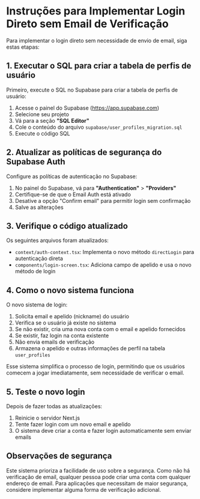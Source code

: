# Instruções para Implementar Login Direto sem Email de Verificação

Para implementar o login direto sem necessidade de envio de email, siga estas etapas:

## 1. Executar o SQL para criar a tabela de perfis de usuário

Primeiro, execute o SQL no Supabase para criar a tabela de perfis de usuário:

1. Acesse o painel do Supabase (https://app.supabase.com)
2. Selecione seu projeto
3. Vá para a seção **"SQL Editor"**
4. Cole o conteúdo do arquivo `supabase/user_profiles_migration.sql`
5. Execute o código SQL

## 2. Atualizar as políticas de segurança do Supabase Auth

Configure as políticas de autenticação no Supabase:

1. No painel do Supabase, vá para **"Authentication"** > **"Providers"**
2. Certifique-se de que o Email Auth está ativado
3. Desative a opção "Confirm email" para permitir login sem confirmação
4. Salve as alterações

## 3. Verifique o código atualizado

Os seguintes arquivos foram atualizados:

- `context/auth-context.tsx`: Implementa o novo método `directLogin` para autenticação direta
- `components/login-screen.tsx`: Adiciona campo de apelido e usa o novo método de login

## 4. Como o novo sistema funciona

O novo sistema de login:

1. Solicita email e apelido (nickname) do usuário
2. Verifica se o usuário já existe no sistema
3. Se não existir, cria uma nova conta com o email e apelido fornecidos
4. Se existir, faz login na conta existente
5. Não envia emails de verificação
6. Armazena o apelido e outras informações de perfil na tabela `user_profiles`

Esse sistema simplifica o processo de login, permitindo que os usuários comecem a jogar imediatamente, sem necessidade de verificar o email.

## 5. Teste o novo login

Depois de fazer todas as atualizações:

1. Reinicie o servidor Next.js
2. Tente fazer login com um novo email e apelido
3. O sistema deve criar a conta e fazer login automaticamente sem enviar emails

## Observações de segurança

Este sistema prioriza a facilidade de uso sobre a segurança. Como não há verificação de email, qualquer pessoa pode criar uma conta com qualquer endereço de email. Para aplicações que necessitam de maior segurança, considere implementar alguma forma de verificação adicional.
